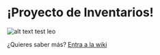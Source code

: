 ﻿# ¡Proyecto de Inventarios!

![alt text](https://github.com/ricardoa88/Inventarios/blob/master/wiki/sistemas%20inventarios.jpg "Inventarios")
test leo

¿Quieres saber más? [Entra a la wiki](https://github.com/ricardoa88/Inventarios/wiki/Wiki)
